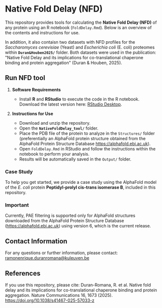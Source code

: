 # Native Fold Delay (NFD)

This repository provides tools for calculating the **Native Fold Delay (NFD)** of any protein using an R notebook (`FoldDelay.Rmd`). Below is an overview of the contents and instructions for use.

In addition, it also contaisn two  datasets with NFD profiles for the *Saccharomyces cerevisiae* (Yeast) and *Escherichia coli* (E. coli) proteomes within **`Duran&Houben2025/`** folder.
Both datasets were used in the publication: "Native Fold Delay and its implications for co-translational chaperone binding and protein aggregation" (Duran & Houben, 2025).

## Run NFD tool

1. **Software Requirements**  
   - Install **R** and **RStudio** to execute the code in the R notebook.  
     Download the latest version here: [RStudio Desktop](https://posit.co/download/rstudio-desktop/).

2. **Instructions for Use**
   - Download and unzip the repository.
   - Open the **`NativeFoldDelay_tool/`** folder.
   - Place the PDB file of the protein to analyze in the `Structures/` folder (preferentially an AlphaFold protein structure obtained from the AlphaFold Protein Structure Database https://alphafold.ebi.ac.uk).  
   - Open `FoldDelay.Rmd` in RStudio and follow the instructions within the notebook to perform your analysis.  
   - Results will be automatically saved in the `Output/` folder.
  
### Case Study
To help you get started, we provide a case study using the AlphaFold model of the *E. coli* protein **Peptidyl-prolyl cis-trans isomerase B**, included in this repository.

### Important
Currently, PAE filtering is supported only for AlphaFold structures downloaded from the AlphaFold Protein Structure Database (https://alphafold.ebi.ac.uk) using version 6, which is the current release.

## Contact Information
For any questions or further information, please contact: [ramonenrique.duranromana@kuleuven.be](mailto:ramonenrique.duranromana@kuleuven.be)

## References
If you use this repository, please cite:
Duran-Romana, R. et al. Native fold delay and its implications for co-translational chaperone binding and protein aggregation. Nature Communications 16, 1673 (2025). https://doi.org/10.1038/s41467-025-57033-z


